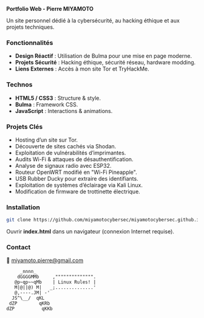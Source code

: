 **Portfolio Web - Pierre MIYAMOTO**  

Un site personnel dédié à la cybersécurité, au hacking éthique et aux projets techniques.  

### **Fonctionnalités**  
- **Design Réactif** : Utilisation de Bulma pour une mise en page moderne.  
- **Projets Sécurité** : Hacking éthique, sécurité réseau, hardware modding.  
- **Liens Externes** : Accès à mon site Tor et TryHackMe.  

### **Technos**  
- **HTML5 / CSS3** : Structure & style.  
- **Bulma** : Framework CSS.  
- **JavaScript** : Interactions & animations.  

### **Projets Clés**  
- Hosting d’un site sur Tor.  
- Découverte de sites cachés via Shodan.  
- Exploitation de vulnérabilités d’imprimantes.  
- Audits Wi-Fi & attaques de désauthentification.  
- Analyse de signaux radio avec ESP32.  
- Routeur OpenWRT modifié en "Wi-Fi Pineapple".  
- USB Rubber Ducky pour extraire des identifiants.  
- Exploitation de systèmes d’éclairage via Kali Linux.  
- Modification de firmware de trottinette électrique.    

### **Installation**  
```bash
git clone https://github.com/miyamotocybersec/miyamotocybersec.github.io.git
```
Ouvrir **index.html** dans un navigateur (connexion Internet requise).  

### **Contact**  
📧 miyamoto.pierre@gmail.com

         _nnnn_                      
        dGGGGMMb     ,"""""""""""""".
       @p~qp~~qMb    | Linux Rules! |
       M|@||@) M|   _;..............'
       @,----.JM| -'
      JS^\__/  qKL
     dZP        qKRb
    dZP          qKKb
